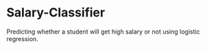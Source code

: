# Salary-Classifier
Predicting whether a student will get high salary or not using logistic regression.
